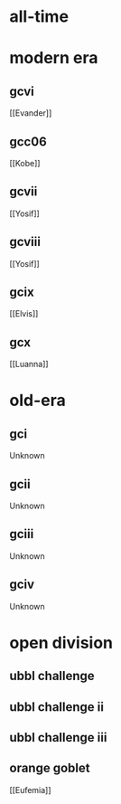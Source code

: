 # all-time

# modern era

## gcvi

[[Evander]]

## gcc06

[[Kobe]]

## gcvii

[[Yosif]]

## gcviii

[[Yosif]]

## gcix

[[Elvis]]

## gcx

[[Luanna]]

# old-era

## gci

Unknown

## gcii

Unknown

## gciii

Unknown

## gciv

Unknown

# open division

## ubbl challenge

## ubbl challenge ii

## ubbl challenge iii

## orange goblet

[[Eufemia]]